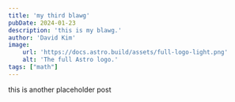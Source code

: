 ```yaml
---
title: 'my third blawg'
pubDate: 2024-01-23
description: 'this is my blawg.'
author: 'David Kim'
image:
    url: 'https://docs.astro.build/assets/full-logo-light.png'
    alt: 'The full Astro logo.'
tags: ["math"]
---
```

this is another placeholder post